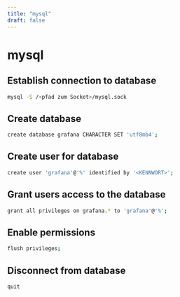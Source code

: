 ```yaml
---
title: "mysql"
draft: false
---
```


# mysql

## Establish connection to database

```bash
mysql -S /<pfad zum Socket>/mysql.sock
```

## Create database

```bash
create database grafana CHARACTER SET 'utf8mb4';
```

## Create user for database

```bash
create user 'grafana'@'%' identified by '<KENNWORT>';
```

## Grant users access to the database

```bash
grant all privileges on grafana.* to 'grafana'@'%';
```

## Enable permissions

```bash
flush privileges;
```

## Disconnect from database

```bash
quit
```
